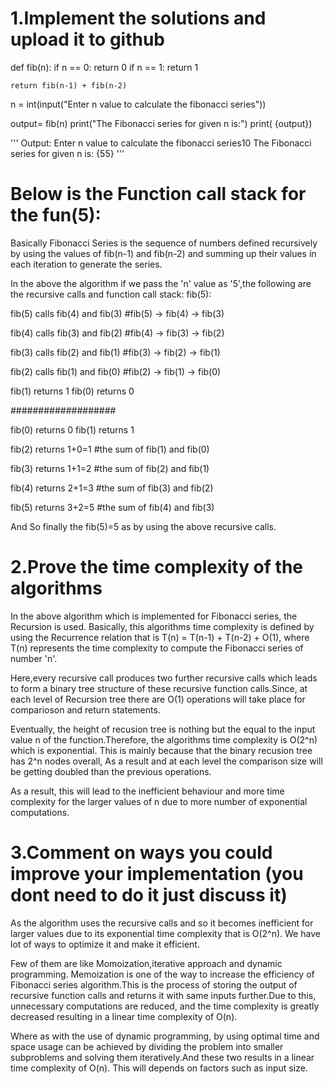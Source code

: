 
# 1.Implement the solutions and upload it to github

def fib(n):
    if n == 0:
        return 0
    if n == 1:
        return 1
    
    return fib(n-1) + fib(n-2)

n = int(input("Enter n value to calculate the fibonacci series"))

output= fib(n)
print("The Fibonacci series for given n is:")
print( {output})

''' Output:
Enter n value to calculate the fibonacci series10
The Fibonacci series for given n is:
{55} '''

# Below is the Function call stack for the fun(5):

Basically Fibonacci Series is the sequence of numbers defined recursively by using the values of fib(n-1) and fib(n-2) 
and summing up their values in each iteration to generate the series.

In the above the algorithm if we pass the 'n' value as '5',the following are the recursive calls and function call stack:
fib(5):

fib(5) calls fib(4) and fib(3) 
#fib(5) -> fib(4) -> fib(3)

fib(4) calls fib(3) and fib(2)
#fib(4) -> fib(3) -> fib(2)

fib(3) calls fib(2) and fib(1)
#fib(3) -> fib(2) -> fib(1)

fib(2) calls fib(1) and fib(0) 
#fib(2) -> fib(1) -> fib(0)

fib(1) returns 1
fib(0) returns 0

###################

fib(0) returns 0
fib(1) returns 1

fib(2) returns 1+0=1 
#the sum of fib(1) and fib(0)

fib(3) returns 1+1=2 
#the sum of fib(2) and fib(1)

fib(4) returns 2+1=3 
#the sum of fib(3) and fib(2)

fib(5) returns 3+2=5 
#the sum of fib(4) and fib(3)

And So finally the fib(5)=5 as by using the above recursive calls.


# 2.Prove the time complexity of the algorithms

In the above algorithm which is implemented for Fibonacci series, the Recursion is used. Basically, this algorithms
time complexity is defined by using the Recurrence relation that is T(n) = T(n-1) + T(n-2) + O(1), where T(n) represents the time
complexity to compute the Fibonacci series of number 'n'.

 Here,every recursive call produces two further recursive calls which leads to form a binary tree structure of
 these recursive function calls.Since, at each level of Recursion tree there are O(1) operations will take place for comparioson and 
 return statements.
 
 Eventually, the height of recusion tree is nothing but the equal to the input value n of the function.Therefore,
 the algorithms time complexity is O(2^n) which is exponential. This is mainly because that the  binary recusion tree has 2^n 
 nodes overall, As a result and at each level the comparison size will be getting doubled than the previous operations.

 As a result, this will lead to the inefficient behaviour and more time complexity for the larger values of n due to more number of
 exponential computations.


 # 3.Comment on ways you could improve your implementation (you dont need to do it just discuss it)

 As the algorithm uses the recursive calls and so it becomes inefficient for larger values due to its exponential time
 complexity that is O(2^n). We have lot of ways to optimize it and make it efficient.

 Few of them are like Momoization,iterative approach and dynamic programming. Memoization is one of the way to increase the 
 efficiency of Fibonacci series algorithm.This is the process of storing the output of recursive function calls and returns
 it with same inputs further.Due to this, unnecessary computations are reduced, and the time complexity is greatly decreased
 resulting in a linear time complexity of O(n).

 Where as with the use of dynamic programming, by using optimal time and space usage can be achieved by dividing the 
 problem into smaller subproblems and solving them iteratively.And these two results in a linear time complexity of O(n).
 This will depends on factors such as input size.